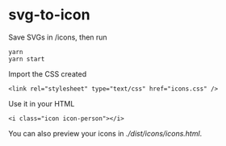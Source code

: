 # svg-to-icon
Save SVGs in /icons, then run
```
yarn
yarn start
```

Import the CSS created
```
<link rel="stylesheet" type="text/css" href="icons.css" />
```

Use it in your HTML
```
<i class="icon icon-person"></i>
```

You can also preview your icons in *./dist/icons/icons.html*.
